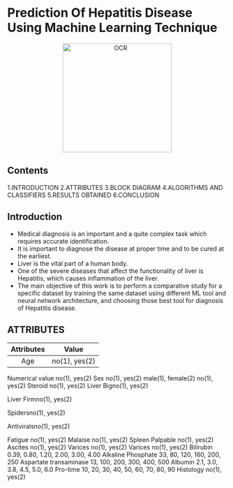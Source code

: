 # Prediction Of Hepatitis Disease Using Machine Learning Technique 

<p align="center">
    <img src="https://www.news-medical.net/image.axd?picture=2019%2F7%2F%40shutterstock_1103225852.jpg" alt="OCR" width="250"  height="250">
</p>

## Contents
1.INTRODUCTION
2.ATTRIBUTES
3.BLOCK DIAGRAM
4.ALGORITHMS AND CLASSIFIERS 
5.RESULTS OBTAINED
6.CONCLUSION


## Introduction
- Medical diagnosis is an important and a quite complex task which requires accurate identification. 
- It is important to diagnose the disease at proper time and to be cured at the earliest. 
- Liver is the vital part of a human body.
- One of the severe diseases that affect the functionality of liver is Hepatitis, which causes inflammation of the liver.
- The main objective of this work is to perform a comparative study for a specific dataset by training the same dataset using different ML tool and neural network architecture, and choosing those best tool for diagnosis of Hepatitis disease. 

## ATTRIBUTES
| Attributes | Value | 
| :---: | :---:|
| Age | no(1), yes(2) |
Numerical  value no(1), yes(2)
Sex no(1), yes(2)
male(1), female(2) no(1), yes(2)
Steroid no(1), yes(2)
Liver Bigno(1), yes(2)

Liver Firmno(1), yes(2)

Spidersno(1), yes(2)

Antiviralsno(1), yes(2)

Fatigue no(1), yes(2)
Malaise no(1), yes(2)
Spleen Palpable no(1), yes(2)
Ascites no(1), yes(2)
Varices no(1), yes(2)
Varices no(1), yes(2)
Bilirubin 0.39, 0.80, 1.20, 2.00, 3.00, 4.00
Alkaline Phosphate 33, 80, 120, 160, 200, 250
Aspartate transaminase 13, 100, 200, 300, 400, 500
Albumin 2.1, 3.0, 3.8, 4.5, 5.0, 6.0
Pro-time 10, 20, 30, 40, 50, 60, 70, 80, 90
Histology no(1), yes(2)








